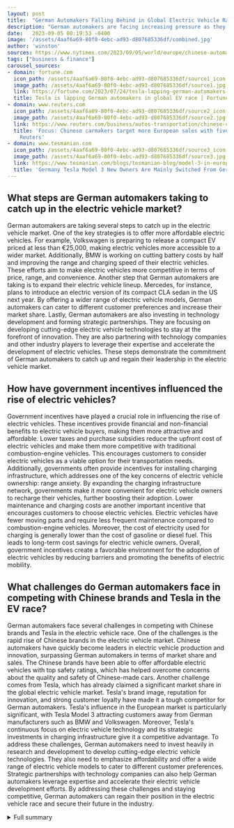 ```yaml
---
layout: post
title:  "German Automakers Falling Behind in Global Electric Vehicle Race"
description: "German automakers are facing increasing pressure as they fall behind in the global race to produce more electric vehicles. Chinese carmakers have surged ahead, leaving the Germans playing catch-up. However, there are still opportunities for German automakers to regain their leadership in the industry."
date:   2023-09-05 00:19:53 -0400
image: '/assets/4aaf6a69-80f0-4ebc-ad93-d807685336df/combined.jpg'
author: 'winston'
sources: https://www.nytimes.com/2023/09/05/world/europe/chinese-automakers-iaa-mobility-german-auto-show.html https://fortune.com/2023/07/24/tesla-lapping-german-automakers-global-ev-race-even-in-germany/ https://theicct.org/publication/the-global-automaker-rating-2022-may23/ https://www.investors.com/news/hot-new-evs-launching-shanghai-auto-show/ https://www.reuters.com/business/autos-transportation/chinese-carmakers-target-more-european-sales-with-five-star-evs-2022-11-21/ https://www.tesmanian.com/blogs/tesmanian-blog/model-3-in-europe
tags: ["business & finance"]
carousel_sources:
- domain: fortune.com
  icon_path: /assets/4aaf6a69-80f0-4ebc-ad93-d807685336df/source1_icon.jpg
  image_path: /assets/4aaf6a69-80f0-4ebc-ad93-d807685336df/source1.jpg
  link: https://fortune.com/2023/07/24/tesla-lapping-german-automakers-global-ev-race-even-in-germany/
  title: Tesla is lapping German automakers in global EV race | Fortune
- domain: www.reuters.com
  icon_path: /assets/4aaf6a69-80f0-4ebc-ad93-d807685336df/source2_icon.jpg
  image_path: /assets/4aaf6a69-80f0-4ebc-ad93-d807685336df/source2.jpg
  link: https://www.reuters.com/business/autos-transportation/chinese-carmakers-target-more-european-sales-with-five-star-evs-2022-11-21/
  title: 'Focus: Chinese carmakers target more European sales with five-star EVs |
    Reuters'
- domain: www.tesmanian.com
  icon_path: /assets/4aaf6a69-80f0-4ebc-ad93-d807685336df/source3_icon.jpg
  image_path: /assets/4aaf6a69-80f0-4ebc-ad93-d807685336df/source3.jpg
  link: https://www.tesmanian.com/blogs/tesmanian-blog/model-3-in-europe
  title: 'Germany Tesla Model 3 New Owners Are Mainly Switched From Germany Car '
---
```


## What steps are German automakers taking to catch up in the electric vehicle market?
German automakers are taking several steps to catch up in the electric vehicle market. One of the key strategies is to offer more affordable electric vehicles. For example, Volkswagen is preparing to release a compact EV priced at less than €25,000, making electric vehicles more accessible to a wider market. Additionally, BMW is working on cutting battery costs by half and improving the range and charging speed of their electric vehicles. These efforts aim to make electric vehicles more competitive in terms of price, range, and convenience. Another step that German automakers are taking is to expand their electric vehicle lineup. Mercedes, for instance, plans to introduce an electric version of its compact CLA sedan in the US next year. By offering a wider range of electric vehicle models, German automakers can cater to different customer preferences and increase their market share. Lastly, German automakers are also investing in technology development and forming strategic partnerships. They are focusing on developing cutting-edge electric vehicle technologies to stay at the forefront of innovation. They are also partnering with technology companies and other industry players to leverage their expertise and accelerate the development of electric vehicles. These steps demonstrate the commitment of German automakers to catch up and regain their leadership in the electric vehicle market.

## How have government incentives influenced the rise of electric vehicles?
Government incentives have played a crucial role in influencing the rise of electric vehicles. These incentives provide financial and non-financial benefits to electric vehicle buyers, making them more attractive and affordable. Lower taxes and purchase subsidies reduce the upfront cost of electric vehicles and make them more competitive with traditional combustion-engine vehicles. This encourages customers to consider electric vehicles as a viable option for their transportation needs. Additionally, governments often provide incentives for installing charging infrastructure, which addresses one of the key concerns of electric vehicle ownership: range anxiety. By expanding the charging infrastructure network, governments make it more convenient for electric vehicle owners to recharge their vehicles, further boosting their adoption. Lower maintenance and charging costs are another important incentive that encourages customers to choose electric vehicles. Electric vehicles have fewer moving parts and require less frequent maintenance compared to combustion-engine vehicles. Moreover, the cost of electricity used for charging is generally lower than the cost of gasoline or diesel fuel. This leads to long-term cost savings for electric vehicle owners. Overall, government incentives create a favorable environment for the adoption of electric vehicles by reducing barriers and promoting the benefits of electric mobility.

## What challenges do German automakers face in competing with Chinese brands and Tesla in the EV race?
German automakers face several challenges in competing with Chinese brands and Tesla in the electric vehicle race. One of the challenges is the rapid rise of Chinese brands in the electric vehicle market. Chinese automakers have quickly become leaders in electric vehicle production and innovation, surpassing German automakers in terms of market share and sales. The Chinese brands have been able to offer affordable electric vehicles with top safety ratings, which has helped overcome concerns about the quality and safety of Chinese-made cars. Another challenge comes from Tesla, which has already claimed a significant market share in the global electric vehicle market. Tesla's brand image, reputation for innovation, and strong customer loyalty have made it a tough competitor for German automakers. Tesla's influence in the European market is particularly significant, with Tesla Model 3 attracting customers away from German manufacturers such as BMW and Volkswagen. Moreover, Tesla's continuous focus on electric vehicle technology and its strategic investments in charging infrastructure give it a competitive advantage. To address these challenges, German automakers need to invest heavily in research and development to develop cutting-edge electric vehicle technologies. They also need to emphasize affordability and offer a wide range of electric vehicle models to cater to different customer preferences. Strategic partnerships with technology companies can also help German automakers leverage expertise and accelerate their electric vehicle development efforts. By addressing these challenges and staying competitive, German automakers can regain their position in the electric vehicle race and secure their future in the industry.

<details>
  <summary>Full summary</summary>
German automakers are facing increasing pressure as they fall behind in the global race to produce more electric vehicles. The catchphrase "China speed" has been coined to describe the urgency with which they need to catch up.<br><br>For decades, German automakers have been known for their cutting-edge automotive technology and design. However, Chinese carmakers have rapidly transformed into leaders in the electric vehicle market, leaving the Germans playing catch-up.<br><br>At the recent I.A.A. Mobility auto show in Munich, Chinese carmaker BYD unveiled new electric vehicles that received applause from the crowd. This has only heightened concerns among European automakers about how the Chinese will perform in Europe.<br><br>In the first half of this year, Tesla delivered an impressive 889,015 cars, outpacing German automakers. Furthermore, Tesla's electric vehicle sales increased 30 percentage points more than Volkswagen's in the three months ending in June.<br><br>The expectations for German automakers are at their worst since the 2008 financial crisis. They have fallen behind Chinese brands in the EV market in China, where electric vehicles are expected to make up 90% of the market by 2030.<br><br>Despite the challenges, there are opportunities for German automakers to catch up. Elon Musk has left open a window of opportunity by focusing on other ventures, giving incumbents a chance to make up lost ground.<br><br>One Chinese automaker, BYD, is steering clear of the US market due to trade barriers. However, the German companies still generate healthy profits selling combustion-engine models.<br><br>Volkswagen is preparing to release a compact EV priced at less than €25,000, aiming to make electric vehicles more accessible to a wider market. Mercedes, on the other hand, plans to introduce an electric version of its compact CLA sedan in the US next year.<br><br>BMW is also taking steps to catch up by cutting battery costs by half and increasing the range and charging speed of their electric vehicles.<br><br>In the recently released Global Automaker Rating 2022 report, Tesla and BYD ranked top among the 20 automakers evaluated. German automakers were found to be falling behind in terms of sales, actions, and Zero Emission Vehicle (ZEV) strategies.<br><br>China's EV makers are actively pursuing the European market with their affordable cars that have top safety ratings. Several Chinese EVs have received five-star European New Car Assessment Programme (NCAP) ratings, which have helped overcome concerns about the quality and safety of Chinese-made cars. This has opened up opportunities for Chinese EV makers in the corporate car fleet market, and they are expected to represent a significant portion of Europe's new car sales by 2030.<br><br>In the European market, Tesla's impact has been significant. German automakers are losing customers as more people opt for the Tesla Model 3. Many new Model 3 drivers are willing to spend more money on buying a Tesla, and they are coming from a range of German manufacturers such as BMW and Volkswagen.<br><br>The rise of electric vehicles is not just driven by customer preferences but also by government incentives such as lower taxes, purchase subsidies, and lower maintenance and charging costs. Customers are increasingly considering the environmental friendliness of electric cars in their purchasing decisions.<br><br>German automakers must act quickly to catch up in the global EV race. The competition from Chinese brands and the significant market share already claimed by Tesla have put them in a challenging position. However, with strategic investments in technology, design, and affordability, the German automakers can regain their leadership in the industry.<br><br>It is crucial for them to focus on developing cutting-edge electric vehicle technologies and forming strategic partnerships to ensure a successful transition to a zero-emission future.
</details>

